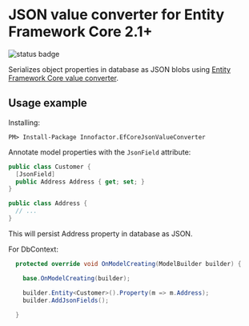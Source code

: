 ﻿# JSON value converter for Entity Framework Core 2.1+

![status badge](https://innofactor-agile.visualstudio.com/_apis/public/build/definitions/8f49bcda-8276-4721-8f2e-aa1f54924edf/19/badge)

Serializes object properties in database as JSON blobs using [Entity Framework Core value converter](https://docs.microsoft.com/en-us/ef/core/modeling/value-conversions).

## Usage example

Installing:
```
PM> Install-Package Innofactor.EfCoreJsonValueConverter
```

Annotate model properties with the ```JsonField``` attribute:
```csharp
public class Customer {
  [JsonField]
  public Address Address { get; set; }
}

public class Address {
  // ...
}
```

This will persist Address property in database as JSON.

For DbContext:

```csharp
  protected override void OnModelCreating(ModelBuilder builder) {

    base.OnModelCreating(builder);

    builder.Entity<Customer>().Property(m => m.Address);
    builder.AddJsonFields();        
    
  }
```

